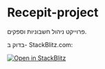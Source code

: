 # Recepit-project

פרוייקט ניהול חשבוניות וספקים.

בדוק ב- StackBlitz.com: 

[![Open in StackBlitz](https://developer.stackblitz.com/img/open_in_stackblitz.svg)](https://stackblitz.com/github/MusiCode1/receipt-project)

